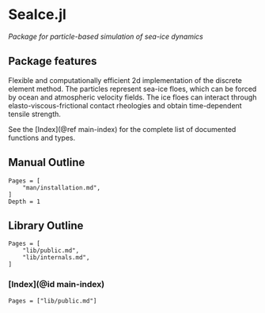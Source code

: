 # SeaIce.jl

*Package for particle-based simulation of sea-ice dynamics*

## Package features

Flexible and computationally efficient 2d implementation of the discrete element method.  The particles represent sea-ice floes, which can be forced by ocean and atmospheric velocity fields.  The ice floes can interact through elasto-viscous-frictional contact rheologies and obtain time-dependent tensile strength.

See the [Index](@ref main-index) for the complete list of documented functions and types.

## Manual Outline

```@contents
Pages = [
    "man/installation.md",
]
Depth = 1
```

## Library Outline
```@contents
Pages = [
    "lib/public.md",
    "lib/internals.md",
]
```

### [Index](@id main-index)

```@index
Pages = ["lib/public.md"]
```
